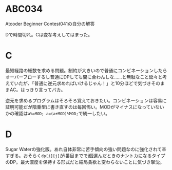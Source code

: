 # ABC034
Atcoder Beginner Contest041の自分の解答

Dで時間切れ。Cは変な考えしてはまった。

# C
最短経路の総数を求める問題。制約が大きいので普通にコンビネーションしたらオーバーフローするし普通にDPしても間に合わんしな……と無駄なこと延々と考えていたが、「普通に逆元求めればいけるじゃん！」と10分ほどで気づきそのままAC。はっきり言ってバカ。

逆元を求めるプログラムはそろそろ覚えておきたい。コンビネーションは容易に証明可能だが階乗型に書き直すのは毎回怖い。MODがマイナスになっていないかの確認は`a%=MOD; a=(a+MOD)%MOD;`で統一したい。

# D
Sugar Waterの強化版。あれ自体非常に苦手傾向の強い問題なのに強化されて辛すぎる。おそらく`dp[i][j]`がi番目まででj個選んだときのナントカになるタイプのDP。最大濃度を保持する形式だと結局貪欲と変わらないことに気づき撃沈。